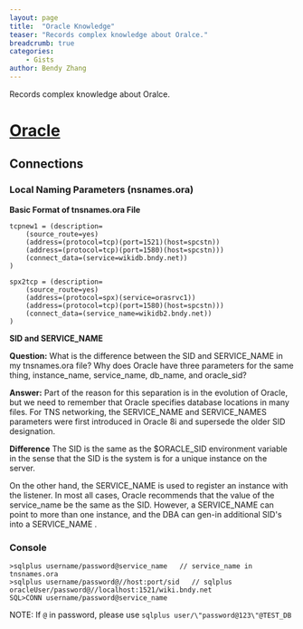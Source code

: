 ```yaml
---
layout: page
title:  "Oracle Knowledge"
teaser: "Records complex knowledge about Oralce."
breadcrumb: true
categories:
    - Gists
author: Bendy Zhang
---
```


Records complex knowledge about Oralce.

# [Oracle](https://gist.github.com/bndynet/3ff6e807f424ed57d84d60d7d3e38ead)

## Connections

### Local Naming Parameters (nsnames.ora)

**Basic Format of tnsnames.ora File**

```
tcpnew1 = (description=
    (source_route=yes)
    (address=(protocol=tcp)(port=1521)(host=spcstn))
    (address=(protocol=tcp)(port=1580)(host=spcstn)))
    (connect_data=(service=wikidb.bndy.net))
)

spx2tcp = (description=
    (source_route=yes)
    (address=(protocol=spx)(service=orasrvc1))
    (address=(protocol=tcp)(port=1580)(host=spcstn)))
    (connect_data=(service_name=wikidb2.bndy.net))
)
```

**SID and SERVICE_NAME**

**Question:** What is the difference between the SID and SERVICE_NAME in my tnsnames.ora file?  Why does Oracle have three parameters for the same thing, instance_name, service_name, db_name, and oracle_sid?

**Answer:** Part of the reason for this separation is in the evolution of Oracle, but we need to remember that Oracle specifies database locations in many files.  For TNS networking, the SERVICE_NAME and SERVICE_NAMES parameters were first introduced in Oracle 8i and supersede the older SID designation.

**Difference**  The SID is the same as the $ORACLE_SID environment variable in the sense that the SID is the system is for a unique instance on the server.
 
On the other hand, the SERVICE_NAME is used to register an instance with the listener.  In most all cases, Oracle recommends that the value of the service_name be the same as the SID.  However, a SERVICE_NAME  can point to more than one instance, and the DBA can gen-in additional SID's into a SERVICE_NAME .
 
### Console

```
>sqlplus username/password@service_name   // service_name in tnsnames.ora
>sqlplus username/password@//host:port/sid   // sqlplus oracleUser/password@//localhost:1521/wiki.bndy.net
SQL>CONN username/password@service_name
```
NOTE: If `@` in password, please use `sqlplus user/\"password@123\"@TEST_DB`

